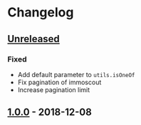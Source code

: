 # Changelog

## [Unreleased]

### Fixed

- Add default parameter to `utils.isOneOf`
- Fix pagination of immoscout
- Increase pagination limit

## [1.0.0] - 2018-12-08

[unreleased]: https://github.com/adriankumpf/findmeaflat/compare/v1.0.0...HEAD
[1.0.0]: https://github.com/adriankumpf/findmeaflat/compare/v0.0.0...v.1.0.0
